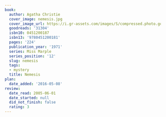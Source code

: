 ```yaml
---
book:
  author: Agatha Christie
  cover_image: nemesis.jpg
  cover_image_url: https://i.gr-assets.com/images/S/compressed.photo.goodreads.com/books/1389760569l/31304.jpg
  goodreads: '31304'
  isbn10: 0451200187
  isbn13: '9780451200181'
  pages: '224'
  publication_year: '1971'
  series: Miss Marple
  series_position: '12'
  slug: nemesis
  tags:
  - mystery
  title: Nemesis
plan:
  date_added: '2016-05-08'
review:
  date_read: 2005-06-01
  date_started: null
  did_not_finish: false
  rating: 3
---
```

